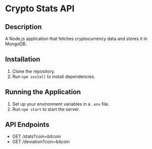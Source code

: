 # Crypto Stats API

## Description
A Node.js application that fetches cryptocurrency data and stores it in MongoDB.

## Installation
1. Clone the repository.
2. Run `npm install` to install dependencies.

## Running the Application
1. Set up your environment variables in a `.env` file.
2. Run `npm start` to start the server.

## API Endpoints
- GET /stats?coin=bitcoin
- GET /deviation?coin=bitcoin
